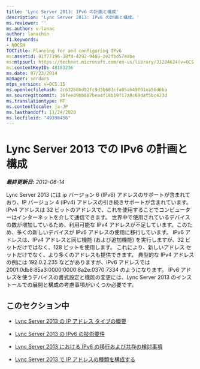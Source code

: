 ```yaml
---
title: 'Lync Server 2013: IPv6 の計画と構成'
description: 'Lync Server 2013: IPv6 の計画と構成。'
ms.reviewer: ''
ms.author: v-lanac
author: lanachin
f1.keywords:
- NOCSH
TOCTitle: Planning for and configuring IPv6
ms:assetid: 01f77196-38f4-4292-9480-2e2fbd57eabe
ms:mtpsurl: https://technet.microsoft.com/en-us/library/JJ204624(v=OCS.15)
ms:contentKeyID: 48183236
ms.date: 07/23/2014
manager: serdars
mtps_version: v=OCS.15
ms.openlocfilehash: 2c63268bd92fc9d3b683cfa05ab49f01ea56d6ba
ms.sourcegitcommit: 36fee89bb887bea4f18b19f17a8c69daf5bc423d
ms.translationtype: MT
ms.contentlocale: ja-JP
ms.lasthandoff: 11/24/2020
ms.locfileid: "49398456"
---
```

# <a name="planning-for-and-configuring-ipv6-in-lync-server-2013"></a>Lync Server 2013 での IPv6 の計画と構成

<div data-xmlns="http://www.w3.org/1999/xhtml">

<div class="topic" data-xmlns="http://www.w3.org/1999/xhtml" data-msxsl="urn:schemas-microsoft-com:xslt" data-cs="https://msdn.microsoft.com/">

<div data-asp="https://msdn2.microsoft.com/asp">



</div>

<div id="mainSection">

<div id="mainBody">

<span> </span>

_**最終更新日:** 2012-06-14_

Lync Server 2013 には ip バージョン 6 (IPv6) アドレスのサポートが含まれており、IP バージョン 4 (IPv4) アドレスの引き続きサポートが含まれています。 IPv4 アドレスは 32 ビットのアドレスで、これを使用することでコンピューターはインターネットを介して通信できます。 世界中で使用されているデバイスの数が増加しているため、利用可能な IPv4 アドレスが不足しています。このため、多くの新しいデバイスが IPv6 アドレスの使用に移行しています。 IPv6 アドレスは、IPv4 アドレスと同じ機能 (および追加機能) を実行しますが、32 ビットだけではなく、128 ビットを使用します。 これにより、新しいアドレス セットだけでなく、より多くのアドレスも提供できます。 典型的な IPv4 アドレスの例には 192.0.2.235 などがありますが、IPv6 アドレスでは 2001:0db8:85a3:0000:0000:8a2e:0370:7334 のようになります。 IPv6 アドレスを使うデバイスの書式設定と機能の変更には、Lync Server 2013 のインストールでの展開と構成の考慮事項がいくつか必要です。

<div>

## <a name="in-this-section"></a>このセクション中

  - [Lync Server 2013 の IP アドレス タイプの概要](lync-server-2013-overview-of-ip-address-types.md)

  - [Lync Server 2013 の IPv6 の技術要件](lync-server-2013-technical-requirements-for-ipv6.md)

  - [Lync Server 2013 における IPv6 の移行および共存の検討事項](lync-server-2013-migration-and-coexistence-considerations-for-ipv6.md)

  - [Lync Server 2013 で IP アドレスの種類を構成する](lync-server-2013-configure-ip-address-types.md)

</div>

</div>

<span> </span>

</div>

</div>

</div>

